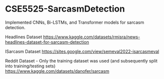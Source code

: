 # CSE5525-SarcasmDetection
Implemented CNNs, Bi-LSTMs, and Transformer models for sarcasm detection.

Headlines Dataset
https://www.kaggle.com/datasets/rmisra/news-headlines-dataset-for-sarcasm-detection

ISarcasm Dataset
https://sites.google.com/view/semeval2022-isarcasmeval

Reddit Dataset - Only the training dataset was used (and subsequently split into training/testing sets)
https://www.kaggle.com/datasets/danofer/sarcasm
